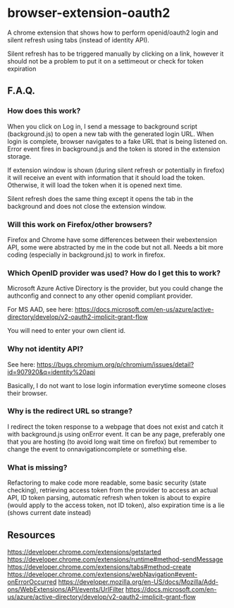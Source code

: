 # browser-extension-oauth2

A chrome extension that shows how to perform openid/oauth2 login and silent refresh using tabs (instead of identity API).

Silent refresh has to be triggered manually by clicking on a link, however it should not be a problem to put it on a settimeout or check for token expiration

## F.A.Q.

### How does this work?

When you click on Log in, I send a message to background script (background.js) to open a new tab with the generated login URL. When login is complete, browser navigates to a fake URL that is being listened on. Error event fires in background.js and the token is stored in the extension storage.

If extension window is shown (during silent refresh or potentially in firefox) it will receive an event with information that it should load the token. Otherwise, it will load the token when it is opened next time.

Silent refresh does the same thing except it opens the tab in the background and does not close the extension window.

### Will this work on Firefox/other browsers?

Firefox and Chrome have some differences between their webextension API, some were abstracted by me in the code but not all. Needs a bit more coding (especially in background.js) to work in firefox.

### Which OpenID provider was used? How do I get this to work?

Microsoft Azure Active Directory is the provider, but you could change the authconfig and connect to any other openid compliant provider.

For MS AAD, see here: https://docs.microsoft.com/en-us/azure/active-directory/develop/v2-oauth2-implicit-grant-flow 

You will need to enter your own client id.

### Why not identity API?

See here: https://bugs.chromium.org/p/chromium/issues/detail?id=907920&q=identity%20api

Basically, I do not want to lose login information everytime someone closes their browser.

### Why is the redirect URL so strange?

I redirect the token response to a webpage that does not exist and catch it with background.js using onError event. It can be any page, preferably one that you are hosting (to avoid long wait time on firefox) but remember to change the event to onnavigationcomplete or something else.

### What is missing?

Refactoring to make code more readable, some basic security (state checking), retrieving access token from the provider to access an actual API, ID token parsing, automatic refresh when token is about to expire (would apply to the access token, not ID token), also expiration time is a lie (shows current date instead)

## Resources
https://developer.chrome.com/extensions/getstarted
https://developer.chrome.com/extensions/runtime#method-sendMessage
https://developer.chrome.com/extensions/tabs#method-create
https://developer.chrome.com/extensions/webNavigation#event-onErrorOccurred
https://developer.mozilla.org/en-US/docs/Mozilla/Add-ons/WebExtensions/API/events/UrlFilter
https://docs.microsoft.com/en-us/azure/active-directory/develop/v2-oauth2-implicit-grant-flow 